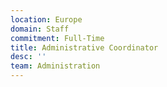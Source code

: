 ```yaml
---
location: Europe
domain: Staff
commitment: Full-Time
title: Administrative Coordinator
desc: ''
team: Administration
---
```

